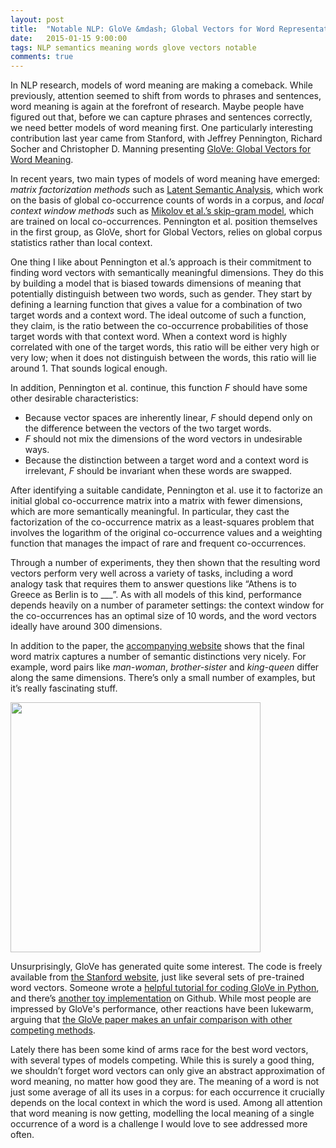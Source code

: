 ```yaml
---
layout: post
title:  "Notable NLP: GloVe &mdash; Global Vectors for Word Representations"
date:   2015-01-15 9:00:00
tags: NLP semantics meaning words glove vectors notable
comments: true
---
```


<p class="first">In NLP research, models of word meaning are making a comeback. While previously, attention seemed to shift from words to phrases and sentences, word meaning is again at the forefront of research. Maybe people have figured out that, before we can capture phrases and sentences correctly, we need better models of word meaning first. One particularly interesting contribution last year came from Stanford, with Jeffrey Pennington, Richard Socher and Christopher D. Manning presenting <a href="http://nlp.stanford.edu/projects/glove/glove.pdf">GloVe: Global Vectors for Word Meaning</a>.</p> 

<p>In recent years, two main types of models of word meaning have emerged: <i>matrix factorization methods</i> such as <a href="http://lsa.colorado.edu/papers/dp1.LSAintro.pdf">Latent Semantic Analysis</a>, which work on the basis of global co-occurrence counts of words in a corpus, and <i>local context window methods</i> such as <a href="http://research.microsoft.com/pubs/189726/rvecs.pdf">Mikolov et al.’s skip-gram model</a>, which are trained on local co-occurrences. Pennington et al. position themselves in the first group, as GloVe, short for Global Vectors, relies on global corpus statistics rather than local context.</p>

<p>One thing I like about Pennington et al.’s approach is their commitment to finding word vectors with semantically meaningful dimensions. They do this by building a model that is biased towards  dimensions of meaning that potentially distinguish between two words, such as gender. They start by defining a learning function that gives a value for a combination of two target words and a context word. The ideal outcome of such a function, they claim, is the ratio between the co-occurrence probabilities of those target words with that context word. When a context word is highly correlated with one of the target words, this ratio will be either very high or very low; when it does not distinguish between the words, this ratio will lie around 1. That sounds logical enough.</p>

<p class="nomargin">In addition, Pennington et al. continue, this function <i>F</i> should have some other desirable characteristics:</p> 
<ul><li>Because vector spaces are inherently linear, <i>F</i> should depend only on the difference between the vectors of the two target words.</li>
<li><i>F</i>  should not mix the dimensions of the word vectors in undesirable ways.</li>
<li>Because the distinction between a target word and a context word is irrelevant, <i>F</i>  should be invariant when these words are swapped.</li>
</ul>

<p>After identifying a suitable candidate, Pennington et al. use it to factorize an initial global co-occurrence matrix into a matrix with fewer dimensions, which are more semantically meaningful. In particular, they cast the factorization of the co-occurrence matrix as a least-squares problem that involves the logarithm of the original co-occurrence values and a weighting function that manages the impact of rare and frequent co-occurrences.</p> 

<p>Through a number of experiments, they then shown that the resulting word vectors perform very well across a variety of tasks, including a word analogy task that requires them to answer questions like “Athens is to Greece as Berlin is to ___”. As with all models of this kind, performance depends heavily on a number of parameter settings: the context window for the co-occurrences has an optimal size of 10 words, and the word vectors ideally have around 300 dimensions.</p> 

<p>In addition to the paper, the <a href="http://nlp.stanford.edu/projects/glove/">accompanying website</a> shows that the final word matrix captures a number of semantic distinctions very nicely. For example, word pairs like <i>man-woman</i>, <i>brother-sister</i> and <i>king-queen</i> differ along the same dimensions. There’s only a small number of examples, but it’s really fascinating stuff.</p> 

<img class="centered" src="http://nlp.stanford.edu/projects/glove/images/man_woman.jpg" height="400" width="400" />

<p>Unsurprisingly, GloVe has generated quite some interest. The code is freely available from <a href="http://nlp.stanford.edu/projects/glove/">the Stanford website</a>, just like several sets of pre-trained word vectors. Someone wrote a <a href="http://www.foldl.me/2014/glove-python/">helpful tutorial for coding GloVe in Python</a>, and there’s <a href="https://github.com/maciejkula/glove-python">another toy implementation</a> on Github. While most people are impressed by GloVe's performance, other reactions have been lukewarm, arguing that <a href="https://docs.google.com/document/d/1ydIujJ7ETSZ688RGfU5IMJJsbxAi-kRl8czSwpti15s/edit#heading=h.66rkmh7nd17u">the GloVe paper makes an unfair comparison with other competing methods</a>.</p>

<p>Lately there has been some kind of arms race for the best word vectors, with several types of models competing. While this is surely a good thing, we shouldn’t forget word vectors can only give an abstract approximation of word meaning, no matter how good they are. The meaning of a word is not just some average of all its uses in a corpus: for each occurrence it crucially depends on the local context in which the word is used. Among all attention that word meaning is now getting, modelling the local meaning of a single occurrence of a word is a challenge I would love to see addressed more often.</p>




